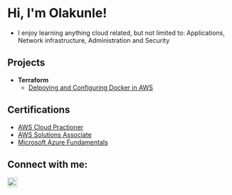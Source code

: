 <h1>Hi, I'm Olakunle! </h1>

- I enjoy learning anything cloud related, but not limited to: Applications, Network infrastructure, Administration and Security

<h2>Projects</h2>

- <b>Terraform</b>
  - [Delpoying and Configuring Docker in AWS](https://github.com/lo704/aws_dev_env)

<h2>Certifications</h2>

- [AWS Cloud Practioner](https://www.credly.com/badges/a3165e69-1f68-4396-a844-228076469b3a)
- [AWS Solutions Associate](https://www.credly.com/earner/earned/badge/a3f2cbe6-6507-4d81-a064-e294e4fe8206)
- [Microsoft Azure Fundamentals](https://www.credly.com/earner/earned/badge/86ee484b-ba75-421d-b73a-135af2462cd6)

<h2>Connect with me:</h2>

[<img align="left" alt="lo704 | LinkedIn" width="22px" src="https://cdn.jsdelivr.net/npm/simple-icons@v3/icons/linkedin.svg" />][linkedin]


[linkedin]: https://www.linkedin.com/in/olakunle-l-b490688a/

<!--
**lo704/lo704** is a ✨ _special_ ✨ repository because its `README.md` (this file) appears on your GitHub profile.

Here are some ideas to get you started:

- 🔭 I’m currently working on ...
- 🌱 I’m currently learning ...
- 👯 I’m looking to collaborate on ...
- 🤔 I’m looking for help with ...
- 💬 Ask me about ...
- 📫 How to reach me: ...
- 😄 Pronouns: ...
- ⚡ Fun fact: ...
-->
